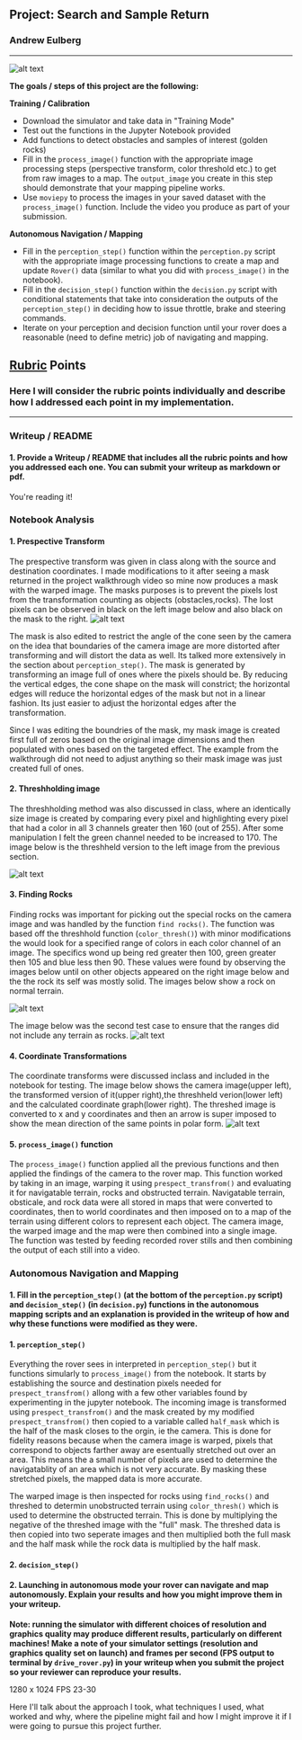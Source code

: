 [//]: # (Image References)
[image0]: ./misc/rover_image.jpg
[image1]: ./misc/Threshed1.png
[image2]: ./misc/warpandmask.png
[image3]: ./misc/rock1.png
[image4]: ./misc/rock2.png
[image5]: ./misc/coordinateTransform.png

## Project: Search and Sample Return
### Andrew Eulberg
---
![alt text][image0]

**The goals / steps of this project are the following:**  

**Training / Calibration**  

* Download the simulator and take data in "Training Mode"
* Test out the functions in the Jupyter Notebook provided
* Add functions to detect obstacles and samples of interest (golden rocks)
* Fill in the `process_image()` function with the appropriate image processing steps (perspective transform, color threshold etc.) to get from raw images to a map.  The `output_image` you create in this step should demonstrate that your mapping pipeline works.
* Use `moviepy` to process the images in your saved dataset with the `process_image()` function.  Include the video you produce as part of your submission.

**Autonomous Navigation / Mapping**

* Fill in the `perception_step()` function within the `perception.py` script with the appropriate image processing functions to create a map and update `Rover()` data (similar to what you did with `process_image()` in the notebook). 
* Fill in the `decision_step()` function within the `decision.py` script with conditional statements that take into consideration the outputs of the `perception_step()` in deciding how to issue throttle, brake and steering commands. 
* Iterate on your perception and decision function until your rover does a reasonable (need to define metric) job of navigating and mapping.  




## [Rubric](https://review.udacity.com/#!/rubrics/916/view) Points
### Here I will consider the rubric points individually and describe how I addressed each point in my implementation.  

---
### Writeup / README

#### 1. Provide a Writeup / README that includes all the rubric points and how you addressed each one.  You can submit your writeup as markdown or pdf.  

You're reading it!

### Notebook Analysis
#### 1. Prespective Transform
The prespective transform was given in class along with the source and destination coordinates.  I made modifications to it after seeing a mask returned in the project walkthrough video so mine now produces a mask with the warped image.  The masks purposes is to prevent the pixels lost from the transformation counting as objects (obstacles,rocks).  The lost pixels can be observed in black on the left image below and also black on the mask to the right. 
![alt text][image2]

The mask is also edited to restrict the angle of the cone seen by the camera on the idea that boundaries of the camera image are more distorted after transforming and will distort the data as well. Its talked more extensively in the section about `perception_step()`.  The mask is generated by transforming an image full of ones where the pixels should be.  By reducing the vertical edges, the cone shape on the mask will constrict; the horizontal edges will reduce the horizontal edges of the mask but not in a linear fashion.  Its just easier to adjust the horizontal edges after the transformation.

Since I was editing the boundries of the mask, my mask image is created first full of zeros based on the original image dimensions and then populated with ones based on the targeted effect.  The example from the walkthrough did not need to adjust anything so their mask image was just created full of ones.
#### 2. Threshholding image
The threshholding method was also discussed in class, where an identically size image is created by comparing every pixel and highlighting every pixel that had a color in all 3 channels greater then 160 (out of 255).  After some manipulation I felt the green channel needed to be increased to 170.  The image below is the threshheld version to the left image from the previous section.

![alt text][image1]

#### 3. Finding Rocks
Finding rocks was important for picking out the special rocks on the camera image and was handled by the function `find rocks()`.  The function was based off the threshhold function (`color_thresh()`) with minor modifications the would look for a specified range of colors in each color channel of an image.  The specifics wond up being red greater then 100, green greater then 105 and blue less then 90.  These values were found by observing the images below until on other objects appeared on the right image below and the the rock its self was mostly solid.  The images below show a rock on normal terrain.

![alt text][image3]

The image below was the second test case to ensure that the ranges did not include any terrain as rocks.
![alt text][image4]

#### 4. Coordinate Transformations
The coordinate transforms were discussed inclass and included in the notebook for testing.  The image below shows the camera image(upper left), the transformed version of it(upper right),the threshheld verion(lower left) and the calculated coordinate graph(lower right).  The threshed image is converted to x and y coordinates and then an arrow is super imposed to show the mean direction of the same points in polar form.
![alt text][image5]

#### 5. `process_image()` function 
The `process_image()` function applied all the previous functions and then applied the findings of the camera to the rover map.  This function worked by taking in an image, warping it using  `prespect_transfrom()` and evaluating it for navigatable terrain, rocks and obstructed terrain.  Navigatable terrain, obsticale, and rock data were all stored in maps that were converted to coordinates, then to world coordinates and then imposed on to a map of the terrain using different colors to represent each object.  The camera image, the warped image and the map were then combined into a single image.  The function was tested by feeding recorded rover stills and then combining the output of each still into a video.  


### Autonomous Navigation and Mapping

#### 1. Fill in the `perception_step()` (at the bottom of the `perception.py` script) and `decision_step()` (in `decision.py`) functions in the autonomous mapping scripts and an explanation is provided in the writeup of how and why these functions were modified as they were.

#### 1. `perception_step()`
Everything the rover sees in interpreted in `perception_step()` but it functions simularly to `process_image()` from the notebook. It starts by establishing the source and destination pixels needed for `prespect_transfrom()` allong with a few other variables found by experimenting in the jupyter notebook. The incoming image is transformed using `prespect_transfrom()` and the mask created by my modified `prespect_transfrom()` then copied to a variable called `half_mask` which is the half of the mask closes to the orgin, ie the camera.  This is done for fidelity reasons because when the camera image is warped, pixels that correspond to objects farther away are esentually stretched out over an area.  This means the a small number of pixels are used to determine the navigatablity of an area which is not very accurate.  By masking these stretched pixels, the mapped data is more accurate.  

The warped image is then inspected for rocks using `find_rocks()` and threshed to determin unobstructed terrain using `color_thresh()` which is used to determine the obstructed terrain. This is done by multiplying the negative of the threshed image with the "full" mask. The threshed data is then copied into two seperate images and then multiplied both the full mask and the half mask while the rock data is multiplied by the half mask.

#### 2. `decision_step()`

#### 2. Launching in autonomous mode your rover can navigate and map autonomously.  Explain your results and how you might improve them in your writeup.  

**Note: running the simulator with different choices of resolution and graphics quality may produce different results, particularly on different machines!  Make a note of your simulator settings (resolution and graphics quality set on launch) and frames per second (FPS output to terminal by `drive_rover.py`) in your writeup when you submit the project so your reviewer can reproduce your results.**

1280 x 1024 FPS 23-30

Here I'll talk about the approach I took, what techniques I used, what worked and why, where the pipeline might fail and how I might improve it if I were going to pursue this project further.  




